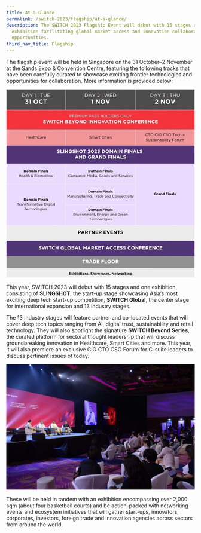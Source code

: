 ```yaml
---
title: At a Glance
permalink: /switch-2023/flagship/at-a-glance/
description: The SWITCH 2023 Flagship Event will debut with 15 stages and one
  exhibition facilitating global market access and innovation collaboration
  opportunities.
third_nav_title: Flagship
---
```

The flagship event will be held in Singapore on the 31 October–2 November at the Sands Expo & Convention Centre, featuring the following tracks that have been carefully curated to showcase exciting frontier technologies and opportunities for collaboration. More information is provided below:

![](/images/2023/at%20a%20glance%202023%20v1.jpg)

This year, SWITCH 2023 will debut with 15 stages and one exhibition, consisting of **SLINGSHOT**, the start-up stage showcasing Asia’s most exciting deep tech start-up competition, **SWITCH Global**, the center stage for international expansion and 13 industry stages.

The 13 industry stages will feature partner and co-located events that will cover deep tech topics ranging from AI, digital trust, sustainability and retail technology. They will also spotlight the signature **SWITCH Beyond** **Series**, the curated platform for sectoral thought leadership that will discuss groundbreaking innovation in Healthcare, Smart Cities and more. This year, it will also premiere an exclusive CIO CTO CSO Forum for C-suite leaders to discuss pertinent issues of today.

![](/images/2023/switch%20stage.jpg)

These will be held in tandem with an exhibition encompassing over 2,000 sqm (about four basketball courts) and be action-packed with networking events and ecosystem initiatives that will gather start\-ups, innovators, corporates, investors, foreign trade and innovation agencies across sectors from around the world.